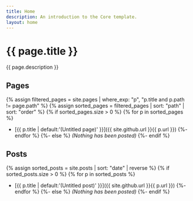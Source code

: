 ```yaml
---
title: Home
description: An introduction to the Core template.
layout: home
---
```


# {{ page.title }}

{{ page.description }}

## Pages

{% assign filtered_pages = site.pages | where_exp: "p", "p.title and p.path != page.path" %}
{% assign sorted_pages = filtered_pages | sort: "path" | sort: "order" %}
{% if sorted_pages.size > 0 %}
{% for p in sorted_pages %}
- [{{ p.title | default:'(Untitled page)' }}]({{ site.github.url }}{{ p.url }})
{%- endfor %}
{%- else %}
_(Nothing has been posted)_
{%- endif %}

## Posts

{% assign sorted_posts = site.posts | sort: "date" | reverse %}
{% if sorted_posts.size > 0 %}
{% for p in sorted_posts %}
- [{{ p.title | default:'(Untitled post)' }}]({{ site.github.url }}{{ p.url }})
{%- endfor %}
{%- else %}
_(Nothing has been posted)_
{%- endif %}